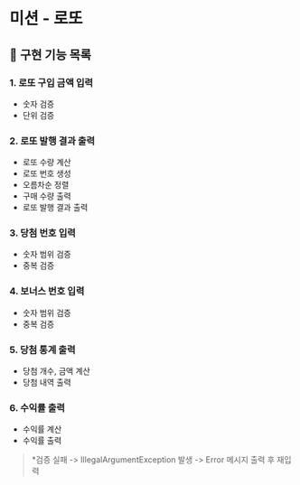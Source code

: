 # 미션 - 로또

## 💫 구현 기능 목록

### 1. 로또 구입 금액 입력

- 숫자 검증
- 단위 검증

### 2. 로또 발행 결과 출력

- 로또 수량 계산
- 로또 번호 생성
- 오름차순 정렬
- 구매 수량 출력
- 로또 발행 결과 출력

### 3. 당첨 번호 입력

- 숫자 범위 검증
- 중복 검증

### 4. 보너스 번호 입력

- 숫자 범위 검증
- 중복 검증

### 5. 당첨 통계 출력

- 당첨 개수, 금액 계산
- 당첨 내역 출력

### 6. 수익률 출력

- 수익률 계산
- 수익률 출력

> *검증 실패 -> IllegalArgumentException 발생 -> Error 메시지 출력 후 재입력